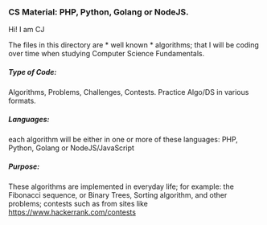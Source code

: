 ### CS Material:  PHP, Python, Golang or NodeJS.


Hi! I am CJ

The files in this directory are * well known * algorithms; that I will be coding over time when studying Computer Science Fundamentals.

##### Type of Code: 
Algorithms, Problems, Challenges, Contests. Practice Algo/DS in various formats.

##### Languages: 
each algorithm will be either in one or more of these languages:  PHP, Python, Golang or NodeJS/JavaScript

##### Purpose: 
These algorithms are implemented in everyday life; for example: the Fibonacci sequence, or Binary Trees, Sorting algorithm, and other problems; contests such as from sites like https://www.hackerrank.com/contests
